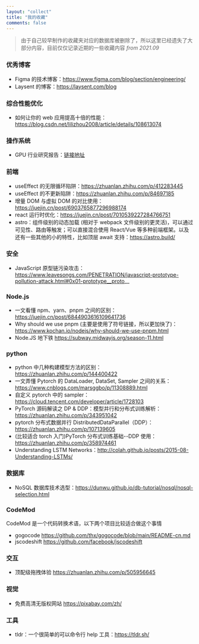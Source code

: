 ```yaml
---
layout: "collect"
title: "我的收藏"
comments: false
---
```


> 由于自己较早制作的收藏夹对应的数据库被删除了，所以这里已经遗失了大部分内容，目前仅仅记录近期的一些收藏内容 _from 2021.09_

### 优秀博客

- Figma 的技术博客：https://www.figma.com/blog/section/engineering/
- Laysent 的博客：https://laysent.com/blog

### 综合性能优化

- 如何让你的 web 应用提高十倍的性能：https://blog.csdn.net/lilizhou2008/article/details/108613074

### 操作系统

- GPU 行业研究报告：[链接地址](https://news.alphalio.cn/PDF/20210306-%E6%96%B9%E6%AD%A3%E8%AF%81%E5%88%B8-%E6%96%B9%E6%AD%A3%E8%AF%81%E5%88%B8%E7%94%B5%E5%AD%90%E8%A1%8C%E4%B8%9A%E6%B7%B1%E5%BA%A6%E6%8A%A5%E5%91%8A%EF%BC%9AGPU%E7%A0%94%E7%A9%B6%E6%A1%86%E6%9E%B6.pdf)

### 前端

- useEffect 的无限循环陷阱：https://zhuanlan.zhihu.com/p/412283445
- useEffect 的不更新陷阱：https://zhuanlan.zhihu.com/p/84697185
- 增量 DOM 与虚拟 DOM 的对比使用：https://juejin.cn/post/6903765877296988174
- react 运行时优化：https://juejin.cn/post/7010539227284766751
- astro：组件级别的动态加载 (相对于 webpack 文件级别的更灵活)，可以通过可见性、路由等触发；可以直接混合使用 React/Vue 等多种前端框架。以及还有一些其他的小的特性，比如顶层 await 支持：https://astro.build/

### 安全

- JavaScript 原型链污染攻击：https://www.leavesongs.com/PENETRATION/javascript-prototype-pollution-attack.html#0x01-prototype__proto__

### Node.js

- 一文看懂 npm、yarn、pnpm 之间的区别：https://juejin.cn/post/6844903616109641736
- Why should we use pnpm (主要是使用了符号链接，所以更加快了)：https://www.kochan.io/nodejs/why-should-we-use-pnpm.html
- Node.JS 地下铁 https://subway.midwayjs.org/season-11.html

### python

- python 中几种构建模型方法的区别：https://zhuanlan.zhihu.com/p/144400422
- 一文弄懂 Pytorch 的 DataLoader, DataSet, Sampler 之间的关系：https://www.cnblogs.com/marsggbo/p/11308889.html
- 自定义 pytorch 中的 sampler：https://cloud.tencent.com/developer/article/1728103
- PyTorch 源码解读之 DP & DDP：模型并行和分布式训练解析：https://zhuanlan.zhihu.com/p/343951042
- pytorch 分布式数据并行 DistributedDataParallel（DDP）：https://zhuanlan.zhihu.com/p/107139605
- (比较适合 torch 入门)PyTorch 分布式训练基础--DDP 使用：https://zhuanlan.zhihu.com/p/358974461
- Understanding LSTM Networks：http://colah.github.io/posts/2015-08-Understanding-LSTMs/

### 数据库

- NoSQL 数据库技术选型：https://dunwu.github.io/db-tutorial/nosql/nosql-selection.html

### CodeMod

CodeMod 是一个代码转换术语，以下两个项目比较适合做这个事情

- gogocode https://github.com/thx/gogocode/blob/main/README-cn.md
- jscodeshift https://github.com/facebook/jscodeshift

### 交互

- 顶配级拖拽体验 https://zhuanlan.zhihu.com/p/505956645

### 视觉

- 免费高清无版权网站 https://pixabay.com/zh/

### 工具

- tldr：一个很简单的可以命令行 help 工具：https://tldr.sh/